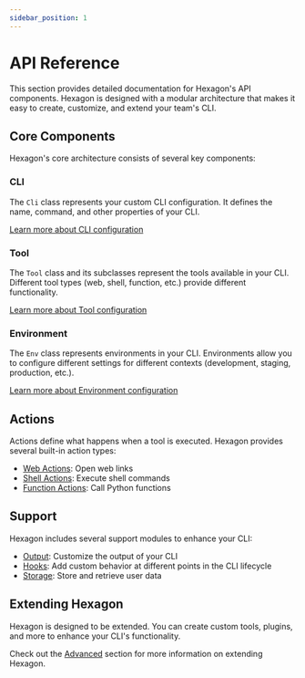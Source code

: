 ```yaml
---
sidebar_position: 1
---
```


# API Reference

This section provides detailed documentation for Hexagon's API components. Hexagon is designed with a modular architecture that makes it easy to create, customize, and extend your team's CLI.

## Core Components

Hexagon's core architecture consists of several key components:

### CLI

The `Cli` class represents your custom CLI configuration. It defines the name, command, and other properties of your CLI.

[Learn more about CLI configuration](api/cli)

### Tool

The `Tool` class and its subclasses represent the tools available in your CLI. Different tool types (web, shell, function, etc.) provide different functionality.

[Learn more about Tool configuration](api/tool)

### Environment

The `Env` class represents environments in your CLI. Environments allow you to configure different settings for different contexts (development, staging, production, etc.).

[Learn more about Environment configuration](api/env)

## Actions

Actions define what happens when a tool is executed. Hexagon provides several built-in action types:

- [Web Actions](api/actions/web): Open web links
- [Shell Actions](api/actions/shell): Execute shell commands
- [Function Actions](api/actions/function): Call Python functions

## Support

Hexagon includes several support modules to enhance your CLI:

- [Output](api/support/output): Customize the output of your CLI
- [Hooks](api/support/hooks): Add custom behavior at different points in the CLI lifecycle
- [Storage](api/support/storage): Store and retrieve user data

## Extending Hexagon

Hexagon is designed to be extended. You can create custom tools, plugins, and more to enhance your CLI's functionality.

Check out the [Advanced](advanced/custom-tools) section for more information on extending Hexagon.
